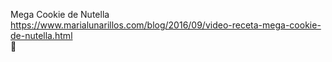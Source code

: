 Mega Cookie de Nutella	https://www.marialunarillos.com/blog/2016/09/video-receta-mega-cookie-de-nutella.html	
਍